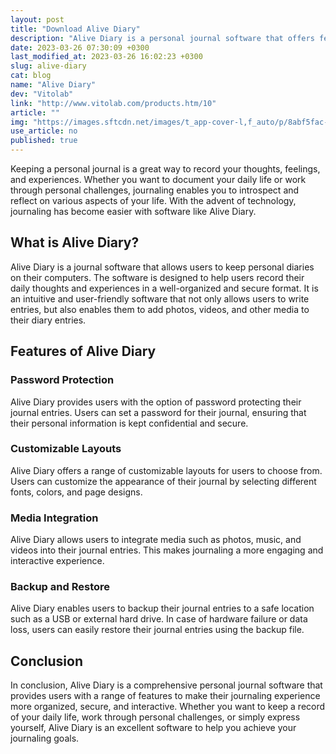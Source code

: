 ```yaml
---
layout: post
title: "Download Alive Diary"
description: "Alive Diary is a personal journal software that offers features like password protection, customizable layouts, and media integration. Read on to learn more about this comprehensive diary software."
date: 2023-03-26 07:30:09 +0300
last_modified_at: 2023-03-26 16:02:23 +0300
slug: alive-diary
cat: blog
name: "Alive Diary"
dev: "Vitolab"
link: "http://www.vitolab.com/products.htm/10"
article: ""
img: "https://images.sftcdn.net/images/t_app-cover-l,f_auto/p/8abf5fac-9b62-11e6-8552-00163ec9f5fa/3533890178/alive-diary-screenshot.png"
use_article: no
published: true
---
```



Keeping a personal journal is a great way to record your thoughts, feelings, and experiences. Whether you want to document your daily life or work through personal challenges, journaling enables you to introspect and reflect on various aspects of your life. With the advent of technology, journaling has become easier with software like Alive Diary.

## What is Alive Diary?

Alive Diary is a journal software that allows users to keep personal diaries on their computers. The software is designed to help users record their daily thoughts and experiences in a well-organized and secure format. It is an intuitive and user-friendly software that not only allows users to write entries, but also enables them to add photos, videos, and other media to their diary entries.

## Features of Alive Diary

### Password Protection

Alive Diary provides users with the option of password protecting their journal entries. Users can set a password for their journal, ensuring that their personal information is kept confidential and secure.

### Customizable Layouts

Alive Diary offers a range of customizable layouts for users to choose from. Users can customize the appearance of their journal by selecting different fonts, colors, and page designs.

### Media Integration

Alive Diary allows users to integrate media such as photos, music, and videos into their journal entries. This makes journaling a more engaging and interactive experience.

### Backup and Restore

Alive Diary enables users to backup their journal entries to a safe location such as a USB or external hard drive. In case of hardware failure or data loss, users can easily restore their journal entries using the backup file.

## Conclusion

In conclusion, Alive Diary is a comprehensive personal journal software that provides users with a range of features to make their journaling experience more organized, secure, and interactive. Whether you want to keep a record of your daily life, work through personal challenges, or simply express yourself, Alive Diary is an excellent software to help you achieve your journaling goals.